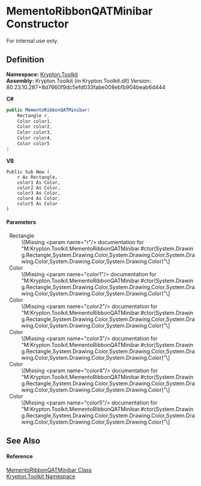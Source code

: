 # MementoRibbonQATMinibar Constructor


For internal use only.



## Definition
**Namespace:** <a href="79d2eac2-21f4-54ff-7552-b20c33c30600.md">Krypton.Toolkit</a>  
**Assembly:** Krypton.Toolkit (in Krypton.Toolkit.dll) Version: 80.23.10.287+8d7660f9dc5efd033fabe008ebfb904beab6d444

**C#**
``` C#
public MementoRibbonQATMinibar(
	Rectangle r,
	Color color1,
	Color color2,
	Color color3,
	Color color4,
	Color color5
)
```
**VB**
``` VB
Public Sub New ( 
	r As Rectangle,
	color1 As Color,
	color2 As Color,
	color3 As Color,
	color4 As Color,
	color5 As Color
)
```



#### Parameters
<dl><dt>  Rectangle</dt><dd>\[Missing &lt;param name="r"/&gt; documentation for "M:Krypton.Toolkit.MementoRibbonQATMinibar.#ctor(System.Drawing.Rectangle,System.Drawing.Color,System.Drawing.Color,System.Drawing.Color,System.Drawing.Color,System.Drawing.Color)"\]</dd><dt>  Color</dt><dd>\[Missing &lt;param name="color1"/&gt; documentation for "M:Krypton.Toolkit.MementoRibbonQATMinibar.#ctor(System.Drawing.Rectangle,System.Drawing.Color,System.Drawing.Color,System.Drawing.Color,System.Drawing.Color,System.Drawing.Color)"\]</dd><dt>  Color</dt><dd>\[Missing &lt;param name="color2"/&gt; documentation for "M:Krypton.Toolkit.MementoRibbonQATMinibar.#ctor(System.Drawing.Rectangle,System.Drawing.Color,System.Drawing.Color,System.Drawing.Color,System.Drawing.Color,System.Drawing.Color)"\]</dd><dt>  Color</dt><dd>\[Missing &lt;param name="color3"/&gt; documentation for "M:Krypton.Toolkit.MementoRibbonQATMinibar.#ctor(System.Drawing.Rectangle,System.Drawing.Color,System.Drawing.Color,System.Drawing.Color,System.Drawing.Color,System.Drawing.Color)"\]</dd><dt>  Color</dt><dd>\[Missing &lt;param name="color4"/&gt; documentation for "M:Krypton.Toolkit.MementoRibbonQATMinibar.#ctor(System.Drawing.Rectangle,System.Drawing.Color,System.Drawing.Color,System.Drawing.Color,System.Drawing.Color,System.Drawing.Color)"\]</dd><dt>  Color</dt><dd>\[Missing &lt;param name="color5"/&gt; documentation for "M:Krypton.Toolkit.MementoRibbonQATMinibar.#ctor(System.Drawing.Rectangle,System.Drawing.Color,System.Drawing.Color,System.Drawing.Color,System.Drawing.Color,System.Drawing.Color)"\]</dd></dl>

## See Also


#### Reference
<a href="08d15db6-021b-c651-11b4-e448f766f9e6.md">MementoRibbonQATMinibar Class</a>  
<a href="79d2eac2-21f4-54ff-7552-b20c33c30600.md">Krypton.Toolkit Namespace</a>  
